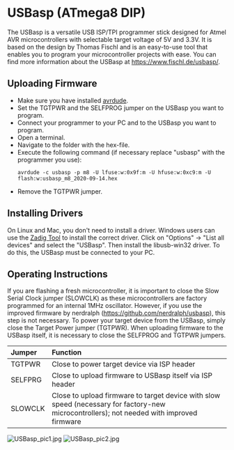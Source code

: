 # USBasp (ATmega8 DIP)
The USBasp is a versatile USB ISP/TPI programmer stick designed for Atmel AVR microcontrollers with selectable target voltage of 5V and 3.3V. It is based on the design by Thomas Fischl and is an easy-to-use tool that enables you to program your microcontroller projects with ease. You can find more information about the USBasp at https://www.fischl.de/usbasp/.

## Uploading Firmware
- Make sure you have installed [avrdude](https://learn.adafruit.com/usbtinyisp/avrdude).
- Set the TGTPWR and the SELFPROG jumper on the USBasp you want to program.
- Connect your programmer to your PC and to the USBasp you want to program.
- Open a terminal.
- Navigate to the folder with the hex-file.
- Execute the following command (if necessary replace "usbasp" with the programmer you use):
  ```
  avrdude -c usbasp -p m8 -U lfuse:w:0x9f:m -U hfuse:w:0xc9:m -U flash:w:usbasp_m8_2020-09-14.hex
  ```
- Remove the TGTPWR jumper.

## Installing Drivers
On Linux and Mac, you don't need to install a driver. Windows users can use the [Zadig Tool](https://zadig.akeo.ie/) to install the correct driver. Click on "Options" -> "List all devices" and select the "USBasp". Then install the libusb-win32 driver. To do this, the USBasp must be connected to your PC.

## Operating Instructions
If you are flashing a fresh microcontroller, it is important to close the Slow Serial Clock jumper (SLOWCLK) as these microcontrollers are factory programmed for an internal 1MHz oscillator. However, if you use the improved firmware by nerdralph (https://github.com/nerdralph/usbasp), this step is not necessary. To power your target device from the USBasp, simply close the Target Power jumper (TGTPWR). When uploading firmware to the USBasp itself, it is necessary to close the SELFPROG and TGTPWR jumpers.

|Jumper|Function|
|:-|:-|
|TGTPWR|Close to power target device via ISP header|
|SELFPRG|Close to upload firmware to USBasp itself via ISP header|
|SLOWCLK|Close to upload firmware to target device with slow speed (necessary for factory-new microcontrollers); not needed with improved firmware|

![USBasp_pic1.jpg](https://raw.githubusercontent.com/wagiminator/AVR-Programmer/master/USBasp_DIP/USBasp_pic1.jpg)
![USBasp_pic2.jpg](https://raw.githubusercontent.com/wagiminator/AVR-Programmer/master/USBasp_DIP/USBasp_pic2.jpg)
